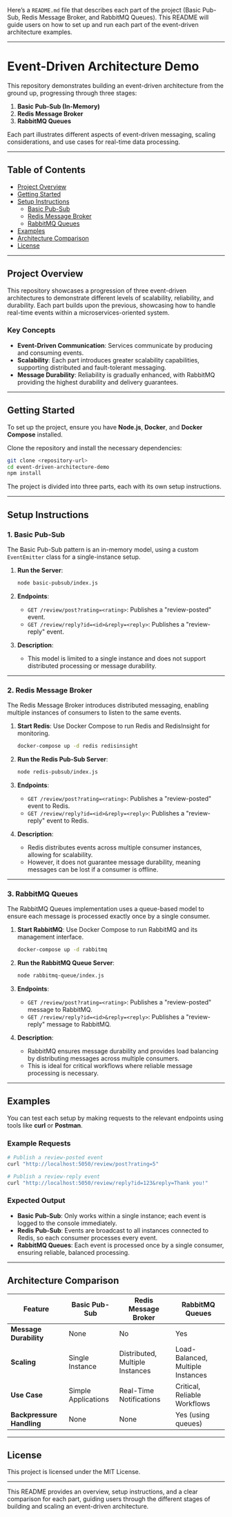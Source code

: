 Here’s a `README.md` file that describes each part of the project (Basic Pub-Sub, Redis Message Broker, and RabbitMQ Queues). This README will guide users on how to set up and run each part of the event-driven architecture examples.

---

# Event-Driven Architecture Demo

This repository demonstrates building an event-driven architecture from the ground up, progressing through three stages:

1. **Basic Pub-Sub (In-Memory)**
2. **Redis Message Broker**
3. **RabbitMQ Queues**

Each part illustrates different aspects of event-driven messaging, scaling considerations, and use cases for real-time data processing.

---

## Table of Contents

- [Project Overview](#project-overview)
- [Getting Started](#getting-started)
- [Setup Instructions](#setup-instructions)
  - [Basic Pub-Sub](#1-basic-pub-sub)
  - [Redis Message Broker](#2-redis-message-broker)
  - [RabbitMQ Queues](#3-rabbitmq-queues)
- [Examples](#examples)
- [Architecture Comparison](#architecture-comparison)
- [License](#license)

---

## Project Overview

This repository showcases a progression of three event-driven architectures to demonstrate different levels of scalability, reliability, and durability. Each part builds upon the previous, showcasing how to handle real-time events within a microservices-oriented system.

### Key Concepts

- **Event-Driven Communication**: Services communicate by producing and consuming events.
- **Scalability**: Each part introduces greater scalability capabilities, supporting distributed and fault-tolerant messaging.
- **Message Durability**: Reliability is gradually enhanced, with RabbitMQ providing the highest durability and delivery guarantees.

---

## Getting Started

To set up the project, ensure you have **Node.js**, **Docker**, and **Docker Compose** installed.

Clone the repository and install the necessary dependencies:

```bash
git clone <repository-url>
cd event-driven-architecture-demo
npm install
```

The project is divided into three parts, each with its own setup instructions.

---

## Setup Instructions

### 1. Basic Pub-Sub

The Basic Pub-Sub pattern is an in-memory model, using a custom `EventEmitter` class for a single-instance setup.

1. **Run the Server**:
   ```bash
   node basic-pubsub/index.js
   ```

2. **Endpoints**:
   - `GET /review/post?rating=<rating>`: Publishes a "review-posted" event.
   - `GET /review/reply?id=<id>&reply=<reply>`: Publishes a "review-reply" event.

3. **Description**:
   - This model is limited to a single instance and does not support distributed processing or message durability.

---

### 2. Redis Message Broker

The Redis Message Broker introduces distributed messaging, enabling multiple instances of consumers to listen to the same events.

1. **Start Redis**:
   Use Docker Compose to run Redis and RedisInsight for monitoring.

   ```bash
   docker-compose up -d redis redisinsight
   ```

2. **Run the Redis Pub-Sub Server**:
   ```bash
   node redis-pubsub/index.js
   ```

3. **Endpoints**:
   - `GET /review/post?rating=<rating>`: Publishes a "review-posted" event to Redis.
   - `GET /review/reply?id=<id>&reply=<reply>`: Publishes a "review-reply" event to Redis.

4. **Description**:
   - Redis distributes events across multiple consumer instances, allowing for scalability.
   - However, it does not guarantee message durability, meaning messages can be lost if a consumer is offline.

---

### 3. RabbitMQ Queues

The RabbitMQ Queues implementation uses a queue-based model to ensure each message is processed exactly once by a single consumer.

1. **Start RabbitMQ**:
   Use Docker Compose to run RabbitMQ and its management interface.

   ```bash
   docker-compose up -d rabbitmq
   ```

2. **Run the RabbitMQ Queue Server**:
   ```bash
   node rabbitmq-queue/index.js
   ```

3. **Endpoints**:
   - `GET /review/post?rating=<rating>`: Publishes a "review-posted" message to RabbitMQ.
   - `GET /review/reply?id=<id>&reply=<reply>`: Publishes a "review-reply" message to RabbitMQ.

4. **Description**:
   - RabbitMQ ensures message durability and provides load balancing by distributing messages across multiple consumers.
   - This is ideal for critical workflows where reliable message processing is necessary.

---

## Examples

You can test each setup by making requests to the relevant endpoints using tools like **curl** or **Postman**.

### Example Requests

```bash
# Publish a review-posted event
curl "http://localhost:5050/review/post?rating=5"

# Publish a review-reply event
curl "http://localhost:5050/review/reply?id=123&reply=Thank you!"
```

### Expected Output

- **Basic Pub-Sub**: Only works within a single instance; each event is logged to the console immediately.
- **Redis Pub-Sub**: Events are broadcast to all instances connected to Redis, so each consumer processes every event.
- **RabbitMQ Queues**: Each event is processed once by a single consumer, ensuring reliable, balanced processing.

---

## Architecture Comparison

| Feature               | Basic Pub-Sub       | Redis Message Broker              | RabbitMQ Queues                 |
|-----------------------|---------------------|-----------------------------------|---------------------------------|
| **Message Durability**| None                | No                                | Yes                             |
| **Scaling**           | Single Instance     | Distributed, Multiple Instances   | Load-Balanced, Multiple Instances |
| **Use Case**          | Simple Applications | Real-Time Notifications           | Critical, Reliable Workflows    |
| **Backpressure Handling** | None            | None                              | Yes (using queues)              |

---

## License

This project is licensed under the MIT License.

---

This README provides an overview, setup instructions, and a clear comparison for each part, guiding users through the different stages of building and scaling an event-driven architecture.
